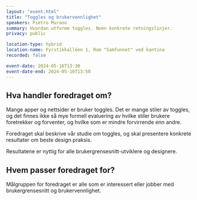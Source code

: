 ```yaml
---
layout: "event.html"
title: "Toggles og brukervennlighet"
speakers: Pietro Murano
summary: Hvordan utforme toggles. Noen konkrete retningslinjer.
privacy: public

location-type: hybrid
location-name: Fyrstikkalléen 1, Rom "Samfunnet" ved kantina
recorded: false

event-date: 2024-05-16T13:30
event-date-end: 2024-05-16T13:50
---
```

## Hva handler foredraget om?
Mange apper og nettsider er bruker toggles. Det er mange stiler av toggles, og det finnes ikke så mye formell evaluering av hvilke stiler brukere foretrekker og forventer, og hvilke som er mindre forvirrende enn andre.
 
Foredraget skal beskrive vår studie om toggles, og skal presentere konkrete resultater om beste design praksis.
 
Resultatene er nyttig for alle brukergrensesnitt-utviklere og designere.

## Hvem passer foredraget for?
Målgruppen for foredraget er alle som er interessert eller jobber med brukergrensesnitt og brukervennlighet.
